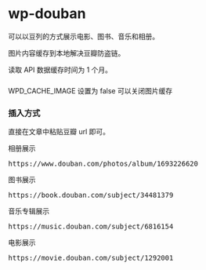# wp-douban

可以以豆列的方式展示电影、图书、音乐和相册。

图片内容缓存到本地解决豆瓣防盗链。

读取 API 数据缓存时间为 1 个月。

###

WPD_CACHE_IMAGE 设置为 false 可以关闭图片缓存

### 插入方式

直接在文章中粘贴豆瓣 url 即可。

相册展示

<pre data-type="shortcode">https://www.douban.com/photos/album/1693226620</pre>

图书展示

<pre data-type="shortcode">https://book.douban.com/subject/34481379</pre>

音乐专辑展示

<pre data-type="shortcode">https://music.douban.com/subject/6816154</pre>

电影展示

<pre data-type="shortcode">https://movie.douban.com/subject/1292001</pre>

